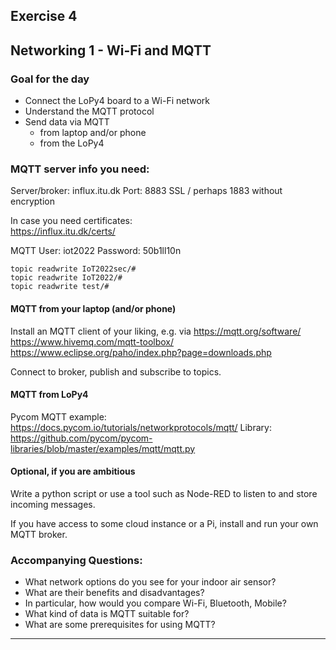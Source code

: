 ## Exercise 4
## Networking 1 - Wi-Fi and MQTT

### Goal for the day

  * Connect the LoPy4 board to a Wi-Fi network
  * Understand the MQTT protocol
  * Send data via MQTT
    * from laptop and/or phone
    * from the LoPy4

### MQTT server info you need:

Server/broker:	influx.itu.dk
Port:		8883 SSL / perhaps 1883 without encryption

In case you need certificates:	
		https://influx.itu.dk/certs/

MQTT User:	iot2022
Password:	50b1ll10n

	topic readwrite IoT2022sec/#
	topic readwrite IoT2022/#
	topic readwrite test/#




#### MQTT from your laptop (and/or phone)

Install an MQTT client of your liking, e.g. via
https://mqtt.org/software/
https://www.hivemq.com/mqtt-toolbox/
https://www.eclipse.org/paho/index.php?page=downloads.php

Connect to broker, publish and subscribe to topics.


#### MQTT from LoPy4

Pycom MQTT example: 
https://docs.pycom.io/tutorials/networkprotocols/mqtt/
Library:
https://github.com/pycom/pycom-libraries/blob/master/examples/mqtt/mqtt.py

#### Optional, if you are ambitious

Write a python script or use a tool such as Node-RED to listen to and store incoming messages.

If you have access to some cloud instance or a Pi, install and run your own MQTT broker.


### Accompanying Questions:

- What network options do you see for your indoor air sensor?
- What are their benefits and disadvantages?
- In particular, how would you compare Wi-Fi, Bluetooth, Mobile?
- What kind of data is MQTT suitable for?
- What are some prerequisites for using MQTT?

---




